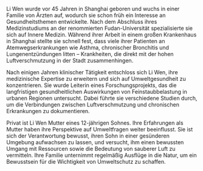 Li Wen wurde vor 45 Jahren in Shanghai geboren und wuchs in einer Familie von Ärzten auf, wodurch sie schon früh ein Interesse an Gesundheitsthemen entwickelte. Nach dem Abschluss ihres Medizinstudiums an der renommierten Fudan-Universität spezialisierte sie sich auf Innere Medizin. Während ihrer Arbeit in einem großen Krankenhaus in Shanghai stellte sie schnell fest, dass viele ihrer Patienten an Atemwegserkrankungen wie Asthma, chronischer Bronchitis und Lungenentzündungen litten – Krankheiten, die direkt mit der hohen Luftverschmutzung in der Stadt zusammenhingen.

Nach einigen Jahren klinischer Tätigkeit entschloss sich Li Wen, ihre medizinische Expertise zu erweitern und sich auf Umweltgesundheit zu konzentrieren. Sie wurde Leiterin eines Forschungsprojekts, das die langfristigen gesundheitlichen Auswirkungen von Feinstaubbelastung in urbanen Regionen untersucht. Dabei führte sie verschiedene Studien durch, um die Verbindungen zwischen Luftverschmutzung und chronischen Erkrankungen zu dokumentieren.

Privat ist Li Wen Mutter eines 12-jährigen Sohnes. Ihre Erfahrungen als Mutter haben ihre Perspektive auf Umweltfragen weiter beeinflusst. Sie ist sich der Verantwortung bewusst, ihren Sohn in einer gesünderen Umgebung aufwachsen zu lassen, und versucht, ihm einen bewussten Umgang mit Ressourcen sowie die Bedeutung von sauberer Luft zu vermitteln. Ihre Familie unternimmt regelmäßig Ausflüge in die Natur, um ein Bewusstsein für die Wichtigkeit von Umweltschutz zu schaffen.
